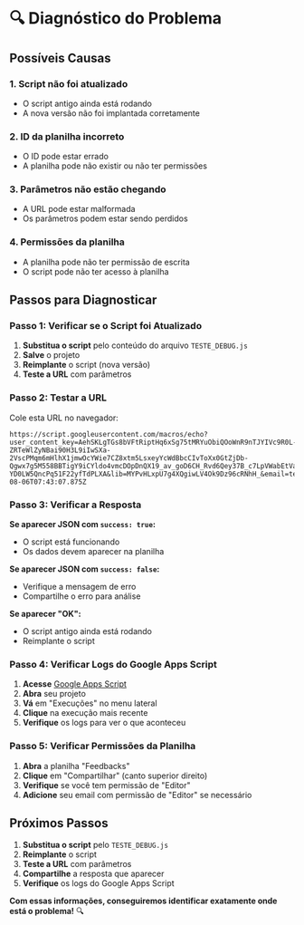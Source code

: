 # 🔍 Diagnóstico do Problema

## Possíveis Causas

### 1. Script não foi atualizado
- O script antigo ainda está rodando
- A nova versão não foi implantada corretamente

### 2. ID da planilha incorreto
- O ID pode estar errado
- A planilha pode não existir ou não ter permissões

### 3. Parâmetros não estão chegando
- A URL pode estar malformada
- Os parâmetros podem estar sendo perdidos

### 4. Permissões da planilha
- A planilha pode não ter permissão de escrita
- O script pode não ter acesso à planilha

## Passos para Diagnosticar

### Passo 1: Verificar se o Script foi Atualizado

1. **Substitua o script** pelo conteúdo do arquivo `TESTE_DEBUG.js`
2. **Salve** o projeto
3. **Reimplante** o script (nova versão)
4. **Teste a URL** com parâmetros

### Passo 2: Testar a URL

Cole esta URL no navegador:
```
https://script.googleusercontent.com/macros/echo?user_content_key=AehSKLgTGs8bVFtRiptHq6xSg75tMRYuObiQOoWnR9nTJYIVc9R0L-ZRTeWlZyNBai90H3L9iIwSXa-2VscPMqm6mHlhX1jmwOcYWie7CZ8xtm5LsxeyYcWdBbcCIvToXx0GtZjDb-Qgwx7g5M558BBTigY9iCYldo4vmcDOpDnQX19_av_goD6CH_Rvd6Qey37B_c7LpVWabEtVaNQEOwGbmPkqD63nW7kCrzdt5OyyvVY29ZfexMKODM2Swu8CRE9lzlEpg-YD0LW5QncPq51F22yfTdPLXA&lib=MYPvHLxpU7g4XQgiwLV4Ok9Dz96cRNhH_&email=teste@teste.com&experiencia=Feliz&comentario=Teste&data=2025-08-06T07:43:07.875Z
```

### Passo 3: Verificar a Resposta

**Se aparecer JSON com `success: true`:**
- O script está funcionando
- Os dados devem aparecer na planilha

**Se aparecer JSON com `success: false`:**
- Verifique a mensagem de erro
- Compartilhe o erro para análise

**Se aparecer "OK":**
- O script antigo ainda está rodando
- Reimplante o script

### Passo 4: Verificar Logs do Google Apps Script

1. **Acesse** [Google Apps Script](https://script.google.com)
2. **Abra** seu projeto
3. **Vá** em "Execuções" no menu lateral
4. **Clique** na execução mais recente
5. **Verifique** os logs para ver o que aconteceu

### Passo 5: Verificar Permissões da Planilha

1. **Abra** a planilha "Feedbacks"
2. **Clique** em "Compartilhar" (canto superior direito)
3. **Verifique** se você tem permissão de "Editor"
4. **Adicione** seu email com permissão de "Editor" se necessário

## Próximos Passos

1. **Substitua o script** pelo `TESTE_DEBUG.js`
2. **Reimplante** o script
3. **Teste a URL** com parâmetros
4. **Compartilhe** a resposta que aparecer
5. **Verifique** os logs do Google Apps Script

**Com essas informações, conseguiremos identificar exatamente onde está o problema!** 🔍 